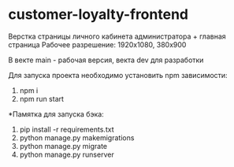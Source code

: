# customer-loyalty-frontend

Верстка страницы личного кабинета администратора + главная страница
Рабочее разрешение: 1920х1080, 380х900

В векте main - рабочая версия, векта dev для разработки

Для запуска проекта необходимо установить npm зависимости:  
1) npm i  
2) npm run start  
  
  
*Памятка для запуска бэка:  
1) pip install -r requirements.txt  
2) python manage.py makemigrations  
3) python manage.py migrate  
4) python manage.py runserver 
